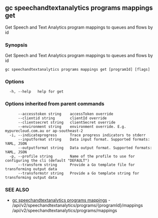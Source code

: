 ## gc speechandtextanalytics programs mappings get

Get Speech and Text Analytics program mappings to queues and flows by id

### Synopsis

Get Speech and Text Analytics program mappings to queues and flows by id

```
gc speechandtextanalytics programs mappings get [programId] [flags]
```

### Options

```
  -h, --help   help for get
```

### Options inherited from parent commands

```
      --accesstoken string    accessToken override
      --clientid string       clientId override
      --clientsecret string   clientSecret override
      --environment string    environment override. E.g. mypurecloud.com.au or ap-southeast-2
  -i, --indicateprogress      Trace progress indicators to stderr
      --inputformat string    Data input format. Supported formats: YAML, JSON
      --outputformat string   Data output format. Supported formats: YAML, JSON
  -p, --profile string        Name of the profile to use for configuring the cli (default "DEFAULT")
      --transform string      Provide a Go template file for transforming output data
      --transformstr string   Provide a Go template string for transforming output data
```

### SEE ALSO

* [gc speechandtextanalytics programs mappings](gc_speechandtextanalytics_programs_mappings.html)	 - /api/v2/speechandtextanalytics/programs/{programId}/mappings /api/v2/speechandtextanalytics/programs/mappings


